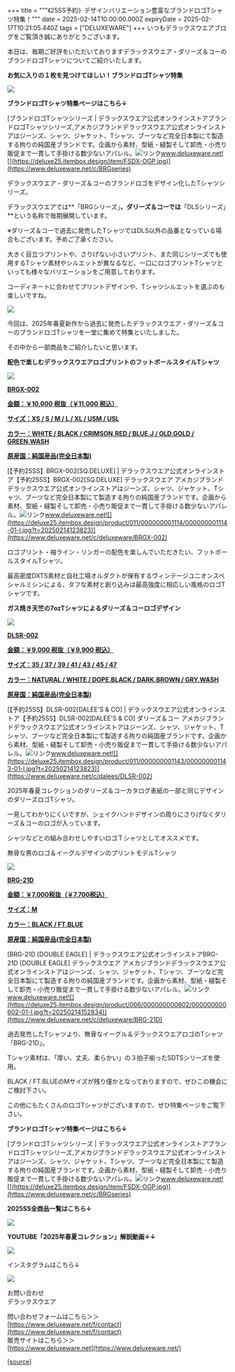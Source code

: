 +++
title = """《25SS予約》デザインバリエーション豊富なブランドロゴTシャツ特集！"""
date = 2025-02-14T10:00:00.000Z
expiryDate = 2025-02-17T10:21:05.440Z
tags = ["DELUXEWARE"]
+++
いつもデラックスウエアブログをご覧頂き誠にありがとうございます。

本日は、毎期ご好評をいただいておりますデラックスウエア・ダリーズ＆コーのブランドロゴTシャツについてご紹介いたします。

**お気に入りの１枚を見つけてほしい！ブランドロゴTシャツ特集**

[![](https://stat.ameba.jp/user_images/20250214/14/deluxeware/17/ee/j/o1200050015544109915.jpg)](https://www.deluxeware.net/c/BRGseries)

**ブランドロゴTシャツ特集ページはこちら↓**

[ブランドロゴTシャツシリーズ | デラックスウエア公式オンラインストアブランドロゴTシャツシリーズ,アメカジブランドデラックスウエア公式オンラインストアはジーンズ、シャツ、ジャケット、Tシャツ、ブーツなど完全日本製にて製造する拘りの純国産ブランドです。企画から素材、型紙・縫製そして卸売・小売り販促まで一貫して手掛ける数少ないアパレル。![リンク](https://c.stat100.ameba.jp/ameblo/symbols/v3.20.0/svg/gray/editor_link.svg)www.deluxeware.net![](https://deluxe25.itembox.design/item/FSDX-OGP.jpg)](https://www.deluxeware.net/c/BRGseries)

デラックスウエア・ダリーズ＆コーのブランドロゴをデザイン化したTシャツシリーズ。

デラックスウエアでは**「BRGシリーズ」**、ダリーズ＆コーでは**「DLSシリーズ」**という名称で毎期展開しています。

※ダリーズ＆コーで過去に発売したTシャツではDLS以外の品番となっている場合もございます。予めご了承ください。

大きく目立つプリントや、さりげない小さいプリント、また同じシリーズでも使用するTシャツ素材やシルエットが異なるなど、一口にロゴプリントTシャツといっても様々なバリエーションをご用意しております。

コーディネートに合わせてプリントデザインや、Tシャツシルエットを選ぶのも楽しいですね。

[![](https://stat.ameba.jp/user_images/20250214/15/deluxeware/4b/15/j/o0800055615544113888.jpg)](https://stat.ameba.jp/user_images/20250214/15/deluxeware/4b/15/j/o0800055615544113888.jpg)

今回は、2025年春夏新作から過去に発売したデラックスウエア・ダリーズ＆コーのブランドロゴTシャツを一堂に集めて特集といたしました。

その中から一部商品をご紹介したいと思います。

**配色で楽しむデラックスウエアロゴプリントのフットボールスタイルTシャツ**

[![](https://stat.ameba.jp/user_images/20250214/15/deluxeware/db/69/j/o0800080015544116826.jpg)](https://stat.ameba.jp/user_images/20250214/15/deluxeware/db/69/j/o0800080015544116826.jpg)

**[BRGX-002](https://www.deluxeware.net/c/deluxeware/BRGX-002)**

**[金額：￥10,000 税抜（￥11,000 税込）](https://www.deluxeware.net/c/deluxeware/BRGX-002)**

**[サイズ：XS / S / M / L / XL / USM / USL](https://www.deluxeware.net/c/deluxeware/BRGX-002)**

**[カラー：WHITE / BLACK / CRIMSON.RED / BLUE.J / OLD.GOLD / GREEN.WASH](https://www.deluxeware.net/c/deluxeware/BRGX-002)**

**[原産国：純国産品(完全日本製)](https://www.deluxeware.net/c/deluxeware/BRGX-002)**

[【予約25SS】BRGX-002\[SQ.DELUXE\] | デラックスウエア公式オンラインストア【予約25SS】BRGX-002\[SQ.DELUXE\] デラックスウエア アメカジブランドデラックスウエア公式オンラインストアはジーンズ、シャツ、ジャケット、Tシャツ、ブーツなど完全日本製にて製造する拘りの純国産ブランドです。企画から素材、型紙・縫製そして卸売・小売り販促まで一貫して手掛ける数少ないアパレル。![リンク](https://c.stat100.ameba.jp/ameblo/symbols/v3.20.0/svg/gray/editor_link.svg)www.deluxeware.net![](https://deluxe25.itembox.design/product/011/000000001114/000000001114-01-l.jpg?t=20250214123823)](https://www.deluxeware.net/c/deluxeware/BRGX-002)

ロゴプリント・袖ライン・リンガーの配色を楽しんでいただきたい、フットボールスタイルTシャツ。

最高密度DXTS素材と自社工場オルダクトが保有するヴィンテージユニオンスペシャルミシンによる、タフな素材と創り込みは最高強度に相応しい風格のロゴTシャツです。

**ガス焼き天竺の7ozTシャツによるダリーズ＆コーロゴデザイン**

[![](https://stat.ameba.jp/user_images/20250214/15/deluxeware/2c/d3/j/o0800080015544119552.jpg)](https://stat.ameba.jp/user_images/20250214/15/deluxeware/2c/d3/j/o0800080015544119552.jpg)

**[DLSR-002](https://www.deluxeware.net/c/dalees/DLSR-002)**

**[金額：￥9,000 税抜（￥9,900 税込）](https://www.deluxeware.net/c/dalees/DLSR-002)**

**[サイズ：35 / 37 / 39 / 41 / 43 / 45 / 47](https://www.deluxeware.net/c/dalees/DLSR-002)**

**[カラー：NATURAL / WHITE / DOPE.BLACK / DARK.BROWN / GRY.WASH](https://www.deluxeware.net/c/dalees/DLSR-002)**

**[原産国：純国産品(完全日本製)](https://www.deluxeware.net/c/dalees/DLSR-002)**

[【予約25SS】DLSR-002\[DALEE'S & CO\] | デラックスウエア公式オンラインストア【予約25SS】DLSR-002\[DALEE'S & CO\] ダリーズ＆コー アメカジブランドデラックスウエア公式オンラインストアはジーンズ、シャツ、ジャケット、Tシャツ、ブーツなど完全日本製にて製造する拘りの純国産ブランドです。企画から素材、型紙・縫製そして卸売・小売り販促まで一貫して手掛ける数少ないアパレル。![リンク](https://c.stat100.ameba.jp/ameblo/symbols/v3.20.0/svg/gray/editor_link.svg)www.deluxeware.net![](https://deluxe25.itembox.design/product/011/000000001143/000000001143-01-l.jpg?t=20250214123823)](https://www.deluxeware.net/c/dalees/DLSR-002)

2025年春夏コレクションのダリーズ＆コーカタログ表紙の一部と同じデザインのダリーズロゴTシャツ。

一見してわかりにくいですが、シェイクハンドデザインの周りにさりげなくダリーズ＆コーのロゴが入っています。

シャツなどとの組み合わせしやすいロゴＴシャツとしてオススメです。

無骨な男のロゴ＆イーグルデザインのプリントモデルTシャツ

[![](https://stat.ameba.jp/user_images/20250214/15/deluxeware/01/3e/j/o0800080015544117065.jpg)](https://stat.ameba.jp/user_images/20250214/15/deluxeware/01/3e/j/o0800080015544117065.jpg)

**[BRG-21D](https://www.deluxeware.net/c/deluxeware/BRG-21D)**

**[金額：￥7,000税抜（￥7,700税込）](https://www.deluxeware.net/c/deluxeware/BRG-21D)**

**[サイズ：M](https://www.deluxeware.net/c/deluxeware/BRG-21D)**

**[カラー：BLACK / FT.BLUE](https://www.deluxeware.net/c/deluxeware/BRG-21D)**

**[原産国：純国産品(完全日本製)](https://www.deluxeware.net/c/deluxeware/BRG-21D)**

[BRG-21D \[DOUBLE EAGLE\] | デラックスウエア公式オンラインストアBRG-21D \[DOUBLE EAGLE\] デラックスウエア アメカジブランドデラックスウエア公式オンラインストアはジーンズ、シャツ、ジャケット、Tシャツ、ブーツなど完全日本製にて製造する拘りの純国産ブランドです。企画から素材、型紙・縫製そして卸売・小売り販促まで一貫して手掛ける数少ないアパレル。![リンク](https://c.stat100.ameba.jp/ameblo/symbols/v3.20.0/svg/gray/editor_link.svg)www.deluxeware.net![](https://deluxe25.itembox.design/product/006/000000000602/000000000602-01-l.jpg?t=20250214152834)](https://www.deluxeware.net/c/deluxeware/BRG-21D)

過去発売したTシャツより、無骨なイーグル＆デラックスウエアロゴのTシャツ「BRG-21D」。

Tシャツ素材は、「厚い、丈夫、柔らかい」の３拍子揃ったSDTSシリーズを使用。

BLACK / FT.BLUEのMサイズが残り僅かとなっておりますので、ぜひこの機会にご検討下さい。

この他にもたくさんのロゴTシャツがございますので、ぜひ特集ページをご覧下さい。

**ブランドロゴTシャツ特集ページはこちら↓**

[ブランドロゴTシャツシリーズ | デラックスウエア公式オンラインストアブランドロゴTシャツシリーズ,アメカジブランドデラックスウエア公式オンラインストアはジーンズ、シャツ、ジャケット、Tシャツ、ブーツなど完全日本製にて製造する拘りの純国産ブランドです。企画から素材、型紙・縫製そして卸売・小売り販促まで一貫して手掛ける数少ないアパレル。![リンク](https://c.stat100.ameba.jp/ameblo/symbols/v3.20.0/svg/gray/editor_link.svg)www.deluxeware.net![](https://deluxe25.itembox.design/item/FSDX-OGP.jpg)](https://www.deluxeware.net/c/BRGseries)

**2025SS全商品一覧はこちら↓**

[![](https://stat.ameba.jp/user_images/20250114/17/deluxeware/cf/2d/j/o1200050015533133265.jpg?caw=800)](https://www.deluxeware.net/c/2025SSreserve)

**YOUTUBE「2025年春夏コレクション」解説動画↓↓**

**[![](https://stat.ameba.jp/user_images/20250108/16/deluxeware/ac/cf/j/o1200050015530951038.jpg?caw=800)](https://www.youtube.com/playlist?list=PLmcuUjZ67rhnclr762_W-zDg7FyyrNvqF)**

インスタグラムはこちら↓

[![](https://stat.ameba.jp/user_images/20240315/15/deluxeware/04/7f/j/o0800026015413271803.jpg?caw=800)](https://www.instagram.com/deluxeware/?hl=ja)

お問い合わせ  
デラックスウエア

問い合わせフォームはこちら＞＞  
[https://www.deluxeware.net/f/contact](https://www.deluxeware.net/f/contact)  
販売サイトはこちら＞＞  
[https://www.deluxeware.net](https://www.deluxeware.net/)

[[source]](https://ameblo.jp/deluxeware/entry-12886399248.html)
